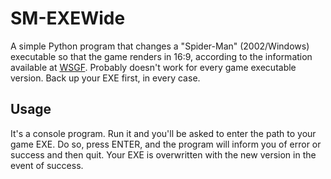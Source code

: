# SM-EXEWide
A simple Python program that changes a "Spider-Man" (2002/Windows) executable so that the game renders in 16:9,
according to the information available at [WSGF](https://www.wsgf.org/dr/spider-man-movie). Probably doesn't work for every
game executable version. Back up your EXE first, in every case.

## Usage
It's a console program. Run it and you'll be asked to enter the path to your game EXE. Do so, press ENTER, and the program
will inform you of error or success and then quit. Your EXE is overwritten with the new version in the event of success.
